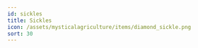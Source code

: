 ```yaml
---
id: sickles
title: Sickles
icon: /assets/mysticalagriculture/items/diamond_sickle.png
sort: 30
---
```


